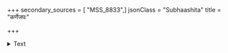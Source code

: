 +++
secondary_sources = [ "MSS_8833",]
jsonClass = "Subhaashita"
title = "कर्णेजपः"

+++

<details><summary>Text</summary>

कर्णेजपः कुटिलमूर्तिरसव्यपाणिर् अग्रेसरस् तदितरस् तव बद्धमुष्टिः।  
तन्मार्गणास् तदपि लक्षममी लभन्ते धानुष्क तत् किमपि कौशलमद्भुतं ते॥
</details>

